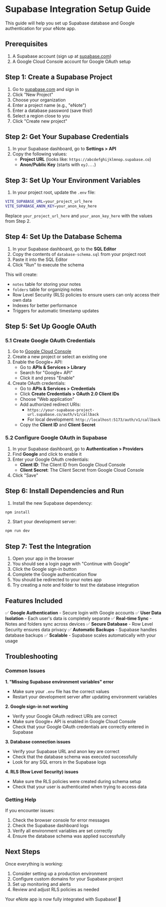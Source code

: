 # Supabase Integration Setup Guide

This guide will help you set up Supabase database and Google authentication for your eNote app.

## Prerequisites

1. A Supabase account (sign up at [supabase.com](https://supabase.com))
2. A Google Cloud Console account for Google OAuth setup

## Step 1: Create a Supabase Project

1. Go to [supabase.com](https://supabase.com) and sign in
2. Click "New Project"
3. Choose your organization
4. Enter a project name (e.g., "eNote")
5. Enter a database password (save this!)
6. Select a region close to you
7. Click "Create new project"

## Step 2: Get Your Supabase Credentials

1. In your Supabase dashboard, go to **Settings > API**
2. Copy the following values:
   - **Project URL** (looks like: `https://abcdefghijklmnop.supabase.co`)
   - **Anon/Public Key** (starts with `eyJ...`)

## Step 3: Set Up Your Environment Variables

1. In your project root, update the `.env` file:
```bash
VITE_SUPABASE_URL=your_project_url_here
VITE_SUPABASE_ANON_KEY=your_anon_key_here
```

Replace `your_project_url_here` and `your_anon_key_here` with the values from Step 2.

## Step 4: Set Up the Database Schema

1. In your Supabase dashboard, go to the **SQL Editor**
2. Copy the contents of `database-schema.sql` from your project root
3. Paste it into the SQL Editor
4. Click "Run" to execute the schema

This will create:
- `notes` table for storing your notes
- `folders` table for organizing notes
- Row Level Security (RLS) policies to ensure users can only access their own data
- Indexes for better performance
- Triggers for automatic timestamp updates

## Step 5: Set Up Google OAuth

### 5.1 Create Google OAuth Credentials

1. Go to [Google Cloud Console](https://console.cloud.google.com/)
2. Create a new project or select an existing one
3. Enable the Google+ API:
   - Go to **APIs & Services > Library**
   - Search for "Google+ API"
   - Click it and press "Enable"
4. Create OAuth credentials:
   - Go to **APIs & Services > Credentials**
   - Click **Create Credentials > OAuth 2.0 Client IDs**
   - Choose "Web application"
   - Add authorized redirect URIs:
     - `https://your-supabase-project-url.supabase.co/auth/v1/callback`
     - For local development: `http://localhost:5173/auth/v1/callback`
   - Copy the **Client ID** and **Client Secret**

### 5.2 Configure Google OAuth in Supabase

1. In your Supabase dashboard, go to **Authentication > Providers**
2. Find **Google** and click to enable it
3. Enter your Google OAuth credentials:
   - **Client ID**: The Client ID from Google Cloud Console
   - **Client Secret**: The Client Secret from Google Cloud Console
4. Click "Save"

## Step 6: Install Dependencies and Run

1. Install the new Supabase dependency:
```bash
npm install
```

2. Start your development server:
```bash
npm run dev
```

## Step 7: Test the Integration

1. Open your app in the browser
2. You should see a login page with "Continue with Google"
3. Click the Google sign-in button
4. Complete the Google authentication flow
5. You should be redirected to your notes app
6. Try creating a note and folder to test the database integration

## Features Included

✅ **Google Authentication** - Secure login with Google accounts
✅ **User Data Isolation** - Each user's data is completely separate
✅ **Real-time Sync** - Notes and folders sync across devices
✅ **Secure Database** - Row Level Security ensures data privacy
✅ **Automatic Backups** - Supabase handles database backups
✅ **Scalable** - Supabase scales automatically with your usage

## Troubleshooting

### Common Issues

**1. "Missing Supabase environment variables" error**
- Make sure your `.env` file has the correct values
- Restart your development server after updating environment variables

**2. Google sign-in not working**
- Verify your Google OAuth redirect URIs are correct
- Make sure Google+ API is enabled in Google Cloud Console
- Check that your Google OAuth credentials are correctly entered in Supabase

**3. Database connection issues**
- Verify your Supabase URL and anon key are correct
- Check that the database schema was executed successfully
- Look for any SQL errors in the Supabase logs

**4. RLS (Row Level Security) issues**
- Make sure the RLS policies were created during schema setup
- Check that your user is authenticated when trying to access data

### Getting Help

If you encounter issues:
1. Check the browser console for error messages
2. Check the Supabase dashboard logs
3. Verify all environment variables are set correctly
4. Ensure the database schema was applied successfully

## Next Steps

Once everything is working:
1. Consider setting up a production environment
2. Configure custom domains for your Supabase project
3. Set up monitoring and alerts
4. Review and adjust RLS policies as needed

Your eNote app is now fully integrated with Supabase! 🎉 